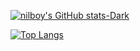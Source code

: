 [![nilboy's GitHub stats-Dark](https://github-readme-stats.vercel.app/api?username=nilboy&show_icons=true&theme=dark#gh-dark-mode-only)](https://github.com/anuraghazra/github-readme-stats#gh-dark-mode-only)

[![Top Langs](https://github-readme-stats.vercel.app/api/top-langs/?username=nilboy&layout=compact)](https://github.com/anuraghazra/github-readme-stats)
